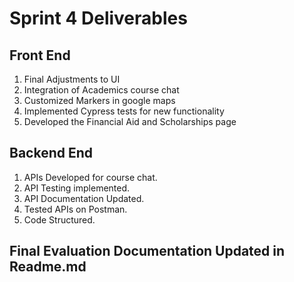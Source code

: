# Sprint 4 Deliverables
## Front End 
1. Final Adjustments to UI
2. Integration of Academics course chat 
3. Customized Markers in google maps
4. Implemented Cypress tests for new functionality
6. Developed the Financial Aid and Scholarships page

## Backend End
1. APIs Developed for course chat.
2. API Testing implemented.
3. API Documentation Updated.
5. Tested APIs on Postman.
6. Code Structured.

## Final Evaluation Documentation Updated in Readme.md
